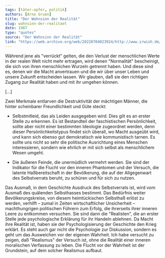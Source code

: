 ```yaml
---
tags: [täter-opfer, politik]
authors: [Arno Gruen]
title: "Der Wahnsinn der Realität"
slug: wahnsinn-der-realitaet
date: 1987
type: "quotes"
source: "Der Wahnsinn der Realität"
link: "https://web.archive.org/web/20220704023924/http://www.irwish.de/Site/Biblio/ArnoGruen/Normal.htm"
---
```


Während jene als "verrückt" gelten, die den Verlust der menschlichen Werte in der realen Welt nicht mehr ertragen, wird denen "Normalität" bescheinigt, die sich von ihren menschlichen Wurzeln getrennt haben. Und diese sind es, denen wir die Macht anvertrauen und die wir über unser Leben und unsere Zukunft entscheiden lassen. Wir glauben, daß sie den richtigen Zugang zur Realität haben und mit ihr umgehen können.

[…]

Zwei Merkmale entlarven die Destruktivität der mächtigen Männer, die hinter scheinbarer Freundlichkeit und Güte steckt:

 * Selbstmitleid, das als Leiden ausgegeben wird. Dies gilt es an erster Stelle zu erkennen. Es ist Bestandteil der faschistischen Persönlichkeit, sollte aber nicht einer bestimmten Ideologie zugeordnet werden, denn dieser Persönlichkeitstypus findet sich überall, wo Macht ausgeübt wird, und kann sich ebenso gut demokratisch wie kommunistisch tarnen. Es sollte uns nicht so sehr die politische Ausrichtung eines Menschen interessieren, sondern wie ehrlich er mit sich selbst als menschlichem Wesen umgeht.

 * Die äußeren Feinde, die unermüdlich vermehrt werden. Sie sind der Indikator für die Flucht vor den inneren Phantomen und der Versuch, die latente Haßbereitschaft in der Bevölkerung, die auf der Allgegenwart des Selbstverrats beruht, zu schüren und für sich zu nutzen.

Das Ausmaß, in dem Geschichte Ausdruck des Selbstverrats ist, wird vom Ausmaß des quälenden Selbsthasses bestimmt. Das Bedürfnis weiter Bevölkerungskreise, von diesem heimtückischen Selbsthaß erlöst zu werden, verhilft – zumal in Zeiten wirtschaftlicher Unsicherheit – machthungrigen politischen Führern zum Erfolg, die ihrerseits ihrer inneren Leere zu entkommen versuchen. Sie sind dann die "Realisten", die an erster Stelle jede psychologische Erklärung für ihr Handeln ablehnen. Da Macht ihre Realität ist, haben sie der Psychologisierung der Geschichte den Krieg erklärt. Es steht auch gar nicht die Psychologie zur Diskussion, sondern es geht um das Ausweichen vor der eigenen Wahrheit. Ich habe versucht zu zeigen, daß "Realismus" der Versuch ist, ohne die Realität einer inneren moralischen Verfassung zu leben. Die Flucht vor der Wahrheit ist der Grundstein, auf dem solcher Realismus aufbaut.